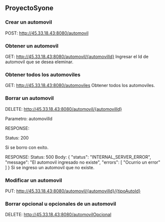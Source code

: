 ## ProyectoSyone

### Crear un automovil 
POST: http://45.33.18.43:8080/automovil

### Obtener un automovil
GET: http://45.33.18.43:8080/automovil/{automovilId}
Ingresar el Id de automovil que se desea eleminar.

### Obtener todos los automoviles
GET: http://45.33.18.43:8080/automoviles
Obtener todos los automoviles.

### Borrar un automovil
DELETE: http://45.33.18.43:8080/automovil/{automovilId}


Parametro: automovilId


RESPONSE: 


Status: 200


Si se borro con exito.

RESPONSE: 
Status: 500
Body:
{
    "status": "INTERNAL_SERVER_ERROR",
    "message": "El automovil ingresado no existe",
    "errors": [
        "Ocurrio un error"
    ]
}
Si se ingreso un automovil que no existe.


### Modificar un automovil
PUT: http://45.33.18.43:8080/automovil/{automovilId}/{tipoAutoId}

### Borrar opcional u opcionales de un automovil
DELETE: http://45.33.18.43:8080/automovilOpcional



